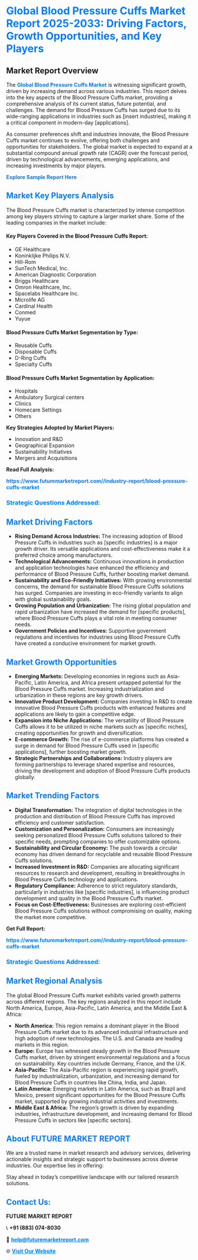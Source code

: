 <h1 style="color: #007BFF;">Global Blood Pressure Cuffs Market Report 2025-2033: Driving Factors, Growth Opportunities, and Key Players</h1>

<section id="overview">
<h2>Market Report Overview</h2>
<p>The <a href="https://www.futuremarketreport.com//industry-report/blood-pressure-cuffs-market" style="color: #007BFF; text-decoration: none;"><strong>Global Blood Pressure Cuffs Market</strong></a> is witnessing significant growth, driven by increasing demand across various industries. This report delves into the key aspects of the Blood Pressure Cuffs market, providing a comprehensive analysis of its current status, future potential, and challenges. The demand for Blood Pressure Cuffs has surged due to its wide-ranging applications in industries such as [insert industries], making it a critical component in modern-day [applications].</p>
<p>As consumer preferences shift and industries innovate, the Blood Pressure Cuffs market continues to evolve, offering both challenges and opportunities for stakeholders. The global market is expected to expand at a substantial compound annual growth rate (CAGR) over the forecast period, driven by technological advancements, emerging applications, and increasing investments by major players.</p>
</section>

<section id="overview">
<p><a href="https://www.futuremarketreport.com//request-sample/reportId=45761" style="color: #007BFF; text-decoration: none;"><strong>Explore Sample Report Here</strong></a></p>
</section>

<section id="key-players">
<h2 style="color: #007BFF;">Market Key Players Analysis</h2>
<p>The Blood Pressure Cuffs market is characterized by intense competition among key players striving to capture a larger market share. Some of the leading companies in the market include:</p>
<h4>Key Players Covered in the Blood Pressure Cuffs Report:</h4>
<ul><li>GE Healthcare</li><li>Koninklijke Philips N.V.</li><li>Hill-Rom</li><li>SunTech Medical, Inc.</li><li>American Diagnostic Corporation</li><li>Briggs Healthcare</li><li>Omron Healthcare, Inc.</li><li>Spacelabs Healthcare Inc.</li><li>Microlife AG</li><li>Cardinal Health</li><li>Conmed</li><li>Yuyue</li></ul>
<h4>Blood Pressure Cuffs Market Segmentation by Type:</h4>
<ul><li>Reusable Cuffs</li><li>Disposable Cuffs</li><li>D-Ring Cuffs</li><li>Specialty Cuffs</li></ul>

<h4>Blood Pressure Cuffs Market Segmentation by Application:</h4>
<ul><li>Hospitals</li><li>Ambulatory Surgical centers</li><li>Clinics</li><li>Homecare Settings</li><li>Others</li></ul>
<p><strong>Key Strategies Adopted by Market Players:</strong></p>
<ul>
<li>Innovation and R&D</li>
<li>Geographical Expansion</li>
<li>Sustainability Initiatives</li>
<li>Mergers and Acquisitions</li>
</ul>
</section>

<section>
<p><strong>Read Full Analysis: </strong></p><a href="https://www.futuremarketreport.com//industry-report/blood-pressure-cuffs-market" style="color: #007BFF; text-decoration: none;"><strong>https://www.futuremarketreport.com//industry-report/blood-pressure-cuffs-market</strong></a>
<h3 style="color: #007BFF;">Strategic Questions Addressed:</h3>
</section>

<section id="driving-factors">
<h2 style="color: #007BFF;">Market Driving Factors</h2>
<ul>
<li><strong>Rising Demand Across Industries:</strong> The increasing adoption of Blood Pressure Cuffs in industries such as [specific industries] is a major growth driver. Its versatile applications and cost-effectiveness make it a preferred choice among manufacturers.</li>
<li><strong>Technological Advancements:</strong> Continuous innovations in production and application technologies have enhanced the efficiency and performance of Blood Pressure Cuffs, further boosting market demand.</li>
<li><strong>Sustainability and Eco-Friendly Initiatives:</strong> With growing environmental concerns, the demand for sustainable Blood Pressure Cuffs solutions has surged. Companies are investing in eco-friendly variants to align with global sustainability goals.</li>
<li><strong>Growing Population and Urbanization:</strong> The rising global population and rapid urbanization have increased the demand for [specific products], where Blood Pressure Cuffs plays a vital role in meeting consumer needs.</li>
<li><strong>Government Policies and Incentives:</strong> Supportive government regulations and incentives for industries using Blood Pressure Cuffs have created a conducive environment for market growth.</li>
</ul>
</section>

<section id="growth-opportunities">
<h2 style="color: #007BFF;">Market Growth Opportunities</h2>
<ul>
<li><strong>Emerging Markets:</strong> Developing economies in regions such as Asia-Pacific, Latin America, and Africa present untapped potential for the Blood Pressure Cuffs market. Increasing industrialization and urbanization in these regions are key growth drivers.</li>
<li><strong>Innovative Product Development:</strong> Companies investing in R&D to create innovative Blood Pressure Cuffs products with enhanced features and applications are likely to gain a competitive edge.</li>
<li><strong>Expansion into Niche Applications:</strong> The versatility of Blood Pressure Cuffs allows it to be utilized in niche markets such as [specific niches], creating opportunities for growth and diversification.</li>
<li><strong>E-commerce Growth:</strong> The rise of e-commerce platforms has created a surge in demand for Blood Pressure Cuffs used in [specific applications], further boosting market growth.</li>
<li><strong>Strategic Partnerships and Collaborations:</strong> Industry players are forming partnerships to leverage shared expertise and resources, driving the development and adoption of Blood Pressure Cuffs products globally.</li>
</ul>
</section>

<section id="trending-factors">
<h2 style="color: #007BFF;">Market Trending Factors</h2>
<ul>
<li><strong>Digital Transformation:</strong> The integration of digital technologies in the production and distribution of Blood Pressure Cuffs has improved efficiency and customer satisfaction.</li>
<li><strong>Customization and Personalization:</strong> Consumers are increasingly seeking personalized Blood Pressure Cuffs solutions tailored to their specific needs, prompting companies to offer customizable options.</li>
<li><strong>Sustainability and Circular Economy:</strong> The push towards a circular economy has driven demand for recyclable and reusable Blood Pressure Cuffs solutions.</li>
<li><strong>Increased Investment in R&D:</strong> Companies are allocating significant resources to research and development, resulting in breakthroughs in Blood Pressure Cuffs technology and applications.</li>
<li><strong>Regulatory Compliance:</strong> Adherence to strict regulatory standards, particularly in industries like [specific industries], is influencing product development and quality in the Blood Pressure Cuffs market.</li>
<li><strong>Focus on Cost-Effectiveness:</strong> Businesses are exploring cost-efficient Blood Pressure Cuffs solutions without compromising on quality, making the market more competitive.</li>
</ul>
</section>

<section>
<p><strong>Get Full Report: </strong></p><a href="https://www.futuremarketreport.com//industry-report/blood-pressure-cuffs-market" style="color: #007BFF; text-decoration: none;"><strong>https://www.futuremarketreport.com//industry-report/blood-pressure-cuffs-market</strong></a>
<h3 style="color: #007BFF;">Strategic Questions Addressed:</h3>
</section>


<section id="regional-analysis">
<h2 style="color: #007BFF;">Market Regional Analysis</h2>
<p>The global Blood Pressure Cuffs market exhibits varied growth patterns across different regions. The key regions analyzed in this report include North America, Europe, Asia-Pacific, Latin America, and the Middle East & Africa:</p>
<ul>
<li><strong>North America:</strong> This region remains a dominant player in the Blood Pressure Cuffs market due to its advanced industrial infrastructure and high adoption of new technologies. The U.S. and Canada are leading markets in this region.</li>
<li><strong>Europe:</strong> Europe has witnessed steady growth in the Blood Pressure Cuffs market, driven by stringent environmental regulations and a focus on sustainability. Key countries include Germany, France, and the U.K.</li>
<li><strong>Asia-Pacific:</strong> The Asia-Pacific region is experiencing rapid growth, fueled by industrialization, urbanization, and increasing demand for Blood Pressure Cuffs in countries like China, India, and Japan.</li>
<li><strong>Latin America:</strong> Emerging markets in Latin America, such as Brazil and Mexico, present significant opportunities for the Blood Pressure Cuffs market, supported by growing industrial activities and investments.</li>
<li><strong>Middle East & Africa:</strong> The region’s growth is driven by expanding industries, infrastructure development, and increasing demand for Blood Pressure Cuffs in sectors like [specific sectors].</li>
</ul>
</section>

<footer>
<h2 style="color: #007BFF;">About FUTURE MARKET REPORT</h2>
<p>We are a trusted name in market research and advisory services, delivering actionable insights and strategic support to businesses across diverse industries. Our expertise lies in offering:</p>

<p>Stay ahead in today’s competitive landscape with our tailored research solutions.</p>

<h2 style="color: #007BFF;">Contact Us:</h2>
<p><strong>FUTURE MARKET REPORT</strong></p>
<p>📞 <strong>+91 (883) 074-8030</strong></p>
<p>📧 <strong><a href="mailto:help@futuremarketreport.com" style="color: #007BFF;">help@futuremarketreport.com</a></strong></p>
<p>🌐 <strong><a href="https://www.futuremarketreport.com/" style="color: #007BFF;">Visit Our Website</a></strong></p>
</footer>